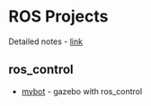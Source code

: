 # ROS Projects
Detailed notes - [link](https://hackmd.io/@yrsheld/SyxCsCQN3)
## ros_control
* [mybot](https://github.com/yrsheld/ros_projects/tree/main/mybot) - gazebo with ros_control




